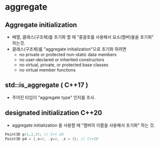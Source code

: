 # aggregate 

## Aggregate initialization

- 배열, 클래스(구조체)를 초기화 할 때 "중괄호를 사용해서 요소(멤버)들을 초기화" 하는것. 
- 클래스(구조체)를 "aggregate initialization"으로 초기화 하려면
    - no private or protected non-static data members 
    - no user-declared or inherited constructors
    - no virtual, private, or protected base classes
    - no virtual member functions

## std::is_aggregate ( C++17 )

- 주어진 타입이 "aggregate type" 인지를 조사. 

## designated initialization C++20

- aggregate initialization 을 사용할 때
"멤버의 이름을 사용해서 초기화" 하는 것.

```c++
Point3D p(1,2,3); // C++ 20
Point3D p4 = {.x=1, .y=2, .z = 3}; // C++20
```